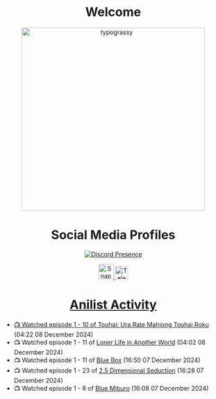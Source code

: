 <div align="center">

# Welcome
<a href="https://github.com/kawarimidoll/typograssy">
    <img alt="typograssy" src="https://typograssy.deno.dev/api?text=%E3%82%88%E3%81%86%E3%81%93%E3%81%9D%E3%81%BF%E3%81%AA%E3%81%95%E3%82%93%20-%20Sheby--&&l0=none&l1=82d9d0&l2=027353&l3=038c4c&l4=01402e&bg=none&frame=none&speed=100&comment=" width="421.99">
</a>

</div>

<div align="center">

# Social Media Profiles

[![Discord Presence](https://lanyard.cnrad.dev/api/612532963938271232)](https://discord.com/users/612532963938271232)


<a href="https://www.snapchat.com/add/a.sheby" title="Snapchat Profile">
    <img src="https://www.freepnglogos.com/uploads/snapchat-logo-png-0.png" width="35" alt="Snapchat Logo" />


<a href="https://t.me/ASheby" title="Telegram Profile">
    <img src="https://www.freepnglogos.com/uploads/telegram-logo-png-0.png" width="30" alt="Telegram Logo" />


</div>

<div align="center">

# Anilist Activity

</div>

<!-- ANILIST_ACTIVITY:start -->

-   📺 Watched episode 1 - 10 of [Touhai: Ura Rate Mahjong Touhai Roku](https://anilist.co/anime/173263) (04:22 08 December 2024)
-   📺 Watched episode 1 - 11 of [Loner Life in Another World](https://anilist.co/anime/173693) (04:02 08 December 2024)
-   📺 Watched episode 1 - 11 of [Blue Box](https://anilist.co/anime/170942) (16:50 07 December 2024)
-   📺 Watched episode 1 - 23 of [2.5 Dimensional Seduction](https://anilist.co/anime/158559) (16:28 07 December 2024)
-   📺 Watched episode 1 - 8 of [Blue Miburo](https://anilist.co/anime/169258) (16:08 07 December 2024)

<!-- ANILIST_ACTIVITY:end -->
